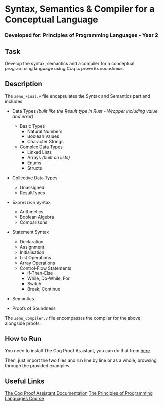 # Syntax, Semantics & Compiler for a Conceptual Language

### Developed for: Principles of Programming Languages - Year 2

## Task

Develop the syntax, semantics and a compiler for a conceptual programming language using Coq to prove its soundness.

## Description

The `Zeno_Final.v` file encapsulates the Syntax and Semantics part and includes:

- Data Types
*(built like the Result type in Rust - Wrapper including value and error)*
  - Basic Types
    - Natural Numbers
    - Boolean Values
    - Character Strings
  - Complex Data Types
    - Linked Lists
    - Arrays 
    *(built on lists)*
    - Enums
    - Structs 
- Collective Data Types
  - Unassigned
  - ResultTypes

- Expression Syntax
  - Arithmetics
  - Boolean Algebra
  - Comparisons
  
- Statement Syntax
  - Declaration
  - Assignment
  - Initialisation
  - List Operations
  - Array Operations
  - Control-Flow Statements
    - If-Then-Else
    - While, Do-While, For
    - Switch
    - Break, Continue
    
- Semantics

- Proofs of Soundness

The `Zeno_Compiler.v` file encompasses the compiler for the above, alongside proofs.

## How to Run

You need to install The Coq Proof Assistant, you can do that from [here](https://coq.inria.fr/download).

Then, just import the two files and run line by line or as a whole, browsing through the provided examples.

## Useful Links

[The Coq Proof Assistant Documentation](https://coq.inria.fr/documentation)
[The Principles of Programming Languages Course](https://profs.info.uaic.ro/~arusoaie.andrei/lectures/PLP/plp.html)
